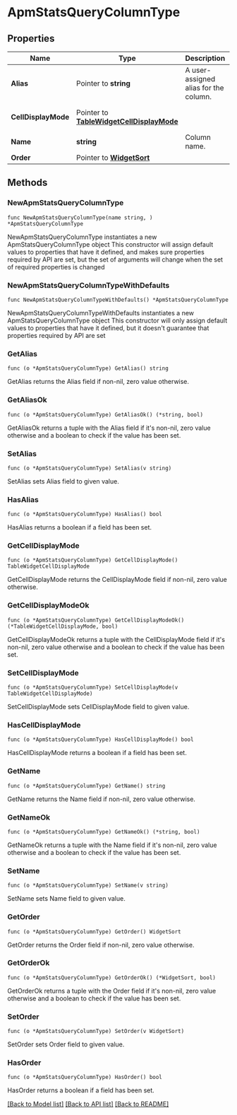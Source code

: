 # ApmStatsQueryColumnType

## Properties

Name | Type | Description | Notes
------------ | ------------- | ------------- | -------------
**Alias** | Pointer to **string** | A user-assigned alias for the column. | [optional] 
**CellDisplayMode** | Pointer to [**TableWidgetCellDisplayMode**](TableWidgetCellDisplayMode.md) |  | [optional] [default to "number"]
**Name** | **string** | Column name. | 
**Order** | Pointer to [**WidgetSort**](WidgetSort.md) |  | [optional] 

## Methods

### NewApmStatsQueryColumnType

`func NewApmStatsQueryColumnType(name string, ) *ApmStatsQueryColumnType`

NewApmStatsQueryColumnType instantiates a new ApmStatsQueryColumnType object
This constructor will assign default values to properties that have it defined,
and makes sure properties required by API are set, but the set of arguments
will change when the set of required properties is changed

### NewApmStatsQueryColumnTypeWithDefaults

`func NewApmStatsQueryColumnTypeWithDefaults() *ApmStatsQueryColumnType`

NewApmStatsQueryColumnTypeWithDefaults instantiates a new ApmStatsQueryColumnType object
This constructor will only assign default values to properties that have it defined,
but it doesn't guarantee that properties required by API are set

### GetAlias

`func (o *ApmStatsQueryColumnType) GetAlias() string`

GetAlias returns the Alias field if non-nil, zero value otherwise.

### GetAliasOk

`func (o *ApmStatsQueryColumnType) GetAliasOk() (*string, bool)`

GetAliasOk returns a tuple with the Alias field if it's non-nil, zero value otherwise
and a boolean to check if the value has been set.

### SetAlias

`func (o *ApmStatsQueryColumnType) SetAlias(v string)`

SetAlias sets Alias field to given value.

### HasAlias

`func (o *ApmStatsQueryColumnType) HasAlias() bool`

HasAlias returns a boolean if a field has been set.

### GetCellDisplayMode

`func (o *ApmStatsQueryColumnType) GetCellDisplayMode() TableWidgetCellDisplayMode`

GetCellDisplayMode returns the CellDisplayMode field if non-nil, zero value otherwise.

### GetCellDisplayModeOk

`func (o *ApmStatsQueryColumnType) GetCellDisplayModeOk() (*TableWidgetCellDisplayMode, bool)`

GetCellDisplayModeOk returns a tuple with the CellDisplayMode field if it's non-nil, zero value otherwise
and a boolean to check if the value has been set.

### SetCellDisplayMode

`func (o *ApmStatsQueryColumnType) SetCellDisplayMode(v TableWidgetCellDisplayMode)`

SetCellDisplayMode sets CellDisplayMode field to given value.

### HasCellDisplayMode

`func (o *ApmStatsQueryColumnType) HasCellDisplayMode() bool`

HasCellDisplayMode returns a boolean if a field has been set.

### GetName

`func (o *ApmStatsQueryColumnType) GetName() string`

GetName returns the Name field if non-nil, zero value otherwise.

### GetNameOk

`func (o *ApmStatsQueryColumnType) GetNameOk() (*string, bool)`

GetNameOk returns a tuple with the Name field if it's non-nil, zero value otherwise
and a boolean to check if the value has been set.

### SetName

`func (o *ApmStatsQueryColumnType) SetName(v string)`

SetName sets Name field to given value.


### GetOrder

`func (o *ApmStatsQueryColumnType) GetOrder() WidgetSort`

GetOrder returns the Order field if non-nil, zero value otherwise.

### GetOrderOk

`func (o *ApmStatsQueryColumnType) GetOrderOk() (*WidgetSort, bool)`

GetOrderOk returns a tuple with the Order field if it's non-nil, zero value otherwise
and a boolean to check if the value has been set.

### SetOrder

`func (o *ApmStatsQueryColumnType) SetOrder(v WidgetSort)`

SetOrder sets Order field to given value.

### HasOrder

`func (o *ApmStatsQueryColumnType) HasOrder() bool`

HasOrder returns a boolean if a field has been set.


[[Back to Model list]](../README.md#documentation-for-models) [[Back to API list]](../README.md#documentation-for-api-endpoints) [[Back to README]](../README.md)


